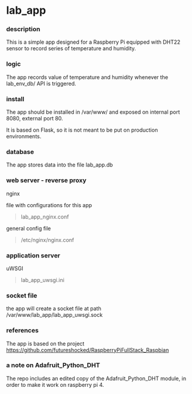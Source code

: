# lab_app

### description

This is a simple app designed for a Raspberry Pi equipped with DHT22 sensor to record series of temperature and humidity.

### logic

The app records value of temperature and humidity whenever the lab_env_db/ API is triggered.

### install

The app should be installed in /var/www/ and exposed on internal port 8080, external port 80.

It is based on Flask, so it is not meant to be put on production environments.

### database

The app stores data into the file lab_app.db

### web server - reverse proxy

nginx

file with configurations for this app

> lab_app_nginx.conf

general config file

> /etc/nginx/nginx.conf


### application server

uWSGI

> lab_app_uwsgi.ini

### socket file

the app will create a socket file at path /var/www/lab_app/lab_app_uwsgi.sock

### references

The app is based on the project https://github.com/futureshocked/RaspberryPiFullStack_Raspbian

### a note on Adafruit_Python_DHT

The repo includes an edited copy of the Adafruit_Python_DHT module, in order to make it work on raspberry pi 4.
